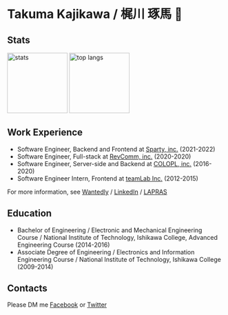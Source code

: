 # Takuma Kajikawa / 梶川 琢馬 🦄 
## Stats
<p align="left">
  <picture>
    <source media="(prefers-color-scheme: dark)" srcset="https://github-readme-stats.vercel.app/api?username=valbeat&count_private=true&show_icons=true&theme=gotham&hide_title=true&include_all_commits=true&hide_border=true&line_height=28">
    <source media="(prefers-color-scheme: light)" srcset="https://github-readme-stats.vercel.app/api?username=valbeat&count_private=true&show_icons=true&theme=default&hide_title=true&include_all_commits=true&hide_border=true&line_height=28">
    <img alt="stats" height="140px" src="https://github-readme-stats.vercel.app/api?username=valbeat&count_private=true&show_icons=true&theme=gotham&hide_title=true&include_all_commits=true&hide_border=true&line_height=28" />
  </picture>
  <picture>
    <source media="(prefers-color-scheme: dark)" srcset="https://github-readme-stats.vercel.app/api/top-langs/?username=valbeat&hide_title=true&theme=gotham&layout=compact&hide_border=true&langs_count=10&hide=Vim%20Script,html,css,c,Objective%2DC,Makefile,CoffeeScript,Shell">
    <source media="(prefers-color-scheme: light)" srcset="https://github-readme-stats.vercel.app/api/top-langs/?username=valbeat&hide_title=true&&theme=default&layout=compact&hide_border=true&langs_count=10&hide=Vim%20Script,html,css,c,Objective%2DC,Makefile,CoffeeScript,Shell">
    <img alt="top langs" height="140px" src="https://github-readme-stats.vercel.app/api/top-langs/?username=valbeat&hide_title=true&theme=gotham&layout=compact&hide_border=true&langs_count=10&hide=Vim%20Script,html,css,c,Objective%2DC,Makefile,CoffeeScript,Shell" />
  </picture>
</p>

## Work Experience

- Software Engineer, Backend and Frontend at [Sparty, inc.](https://github.com/Sparty-Inc) (2021-2022)
- Software Engineer, Full-stack at [RevComm, inc.](https://github.com/revcomm) (2020-2020)
- Software Engineer, Server-side and Backend at [COLOPL, inc.](https://github.com/colopl) (2016-2020)
- Software Engineer Intern, Frontend at [teamLab Inc.](https://github.com/team-lab) (2012-2015)
 
For more information, see [Wantedly](https://www.wantedly.com/id/takuma_kajikawa) / [LinkedIn](https://www.linkedin.com/in/takuma-kajikawa-bb2b4986) / [LAPRAS](https://lapras.com/public/GWMZACW)

## Education
- Bachelor of Engineering / Electronic and Mechanical Engineering Course / National Institute of Technology, Ishikawa College, Advanced Engineering Course (2014-2016)
- Associate Degree of Engineering / Electronics and Information Engineering Course / National Institute of Technology, Ishikawa College (2009-2014)

## Contacts
Please DM me [Facebook](https://www.facebook.com/kajitack) or [Twitter](https://twitter.com/kajitack)
